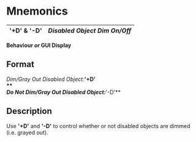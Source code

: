 # Mnemonics

**'+D' & '-D'** |  **_Disabled Object Dim On/Off_**  
---|---  
  
**Behaviour _or_ GUI Display**

##  Format

_Dim/Gray Out Disabled Object:_**'+D'  
**  
_Do Not Dim/Gray Out Disabled Object:_**'-D'**

##  Description

Use **'+D'** and **'-D'** to control whether or not disabled objects are dimmed (i.e. grayed out).
